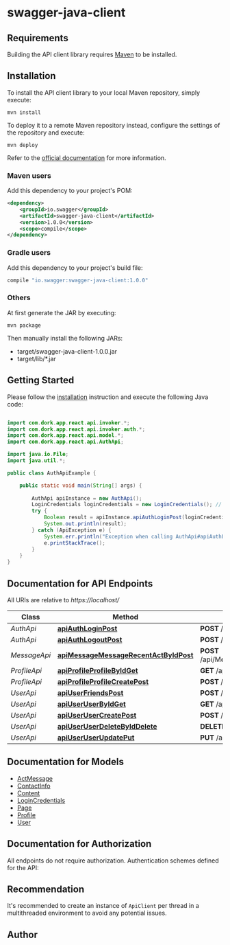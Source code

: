 # swagger-java-client

## Requirements

Building the API client library requires [Maven](https://maven.apache.org/) to be installed.

## Installation

To install the API client library to your local Maven repository, simply execute:

```shell
mvn install
```

To deploy it to a remote Maven repository instead, configure the settings of the repository and execute:

```shell
mvn deploy
```

Refer to the [official documentation](https://maven.apache.org/plugins/maven-deploy-plugin/usage.html) for more information.

### Maven users

Add this dependency to your project's POM:

```xml
<dependency>
    <groupId>io.swagger</groupId>
    <artifactId>swagger-java-client</artifactId>
    <version>1.0.0</version>
    <scope>compile</scope>
</dependency>
```

### Gradle users

Add this dependency to your project's build file:

```groovy
compile "io.swagger:swagger-java-client:1.0.0"
```

### Others

At first generate the JAR by executing:

    mvn package

Then manually install the following JARs:

* target/swagger-java-client-1.0.0.jar
* target/lib/*.jar

## Getting Started

Please follow the [installation](#installation) instruction and execute the following Java code:

```java

import com.dork.app.react.api.invoker.*;
import com.dork.app.react.api.invoker.auth.*;
import com.dork.app.react.api.model.*;
import com.dork.app.react.api.AuthApi;

import java.io.File;
import java.util.*;

public class AuthApiExample {

    public static void main(String[] args) {
        
        AuthApi apiInstance = new AuthApi();
        LoginCredentials loginCredentials = new LoginCredentials(); // LoginCredentials | 
        try {
            Boolean result = apiInstance.apiAuthLoginPost(loginCredentials);
            System.out.println(result);
        } catch (ApiException e) {
            System.err.println("Exception when calling AuthApi#apiAuthLoginPost");
            e.printStackTrace();
        }
    }
}

```

## Documentation for API Endpoints

All URIs are relative to *https://localhost/*

Class | Method | HTTP request | Description
------------ | ------------- | ------------- | -------------
*AuthApi* | [**apiAuthLoginPost**](docs/AuthApi.md#apiAuthLoginPost) | **POST** /api/Auth/login | 
*AuthApi* | [**apiAuthLogoutPost**](docs/AuthApi.md#apiAuthLogoutPost) | **POST** /api/Auth/logout | 
*MessageApi* | [**apiMessageMessageRecentActByIdPost**](docs/MessageApi.md#apiMessageMessageRecentActByIdPost) | **POST** /api/Message/message/recent/act/{id} | 
*ProfileApi* | [**apiProfileProfileByIdGet**](docs/ProfileApi.md#apiProfileProfileByIdGet) | **GET** /api/Profile/profile/{id} | 
*ProfileApi* | [**apiProfileProfileCreatePost**](docs/ProfileApi.md#apiProfileProfileCreatePost) | **POST** /api/Profile/profile/create | 
*UserApi* | [**apiUserFriendsPost**](docs/UserApi.md#apiUserFriendsPost) | **POST** /api/User/friends | 
*UserApi* | [**apiUserUserByIdGet**](docs/UserApi.md#apiUserUserByIdGet) | **GET** /api/User/user/{id} | 
*UserApi* | [**apiUserUserCreatePost**](docs/UserApi.md#apiUserUserCreatePost) | **POST** /api/User/user/create | 
*UserApi* | [**apiUserUserDeleteByIdDelete**](docs/UserApi.md#apiUserUserDeleteByIdDelete) | **DELETE** /api/User/user/delete/{id} | 
*UserApi* | [**apiUserUserUpdatePut**](docs/UserApi.md#apiUserUserUpdatePut) | **PUT** /api/User/user/update | 


## Documentation for Models

 - [ActMessage](docs/ActMessage.md)
 - [ContactInfo](docs/ContactInfo.md)
 - [Content](docs/Content.md)
 - [LoginCredentials](docs/LoginCredentials.md)
 - [Page](docs/Page.md)
 - [Profile](docs/Profile.md)
 - [User](docs/User.md)


## Documentation for Authorization

All endpoints do not require authorization.
Authentication schemes defined for the API:

## Recommendation

It's recommended to create an instance of `ApiClient` per thread in a multithreaded environment to avoid any potential issues.

## Author




